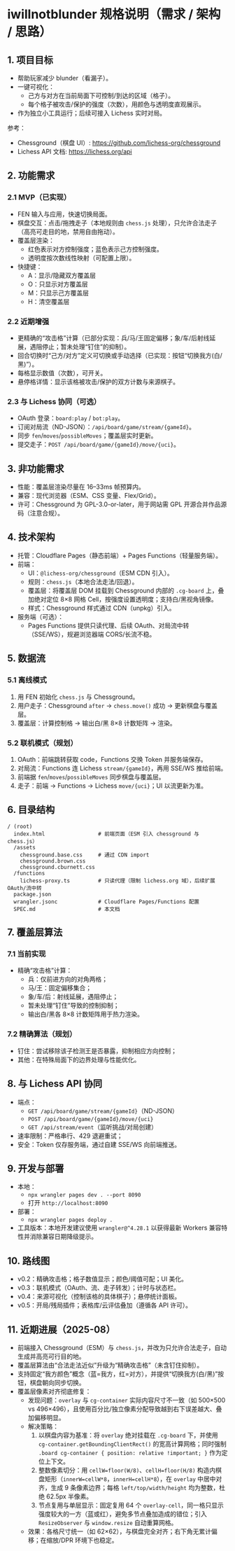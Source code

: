 # iwillnotblunder 规格说明（需求 / 架构 / 思路）

## 1. 项目目标
- 帮助玩家减少 blunder（看漏子）。
- 一键可视化：
  - 己方与对方在当前局面下可控制/到达的区域（格子）。
  - 每个格子被攻击/保护的强度（次数），用颜色与透明度直观展示。
- 作为独立小工具运行；后续可接入 Lichess 实时对局。

参考：
- Chessground（棋盘 UI）: https://github.com/lichess-org/chessground
- Lichess API 文档: https://lichess.org/api

## 2. 功能需求
### 2.1 MVP（已实现）
- FEN 输入与应用，快速切换局面。
- 棋盘交互：点击/拖拽走子（本地规则由 `chess.js` 处理），只允许合法走子（高亮可走目的地，禁用自由拖动）。
- 覆盖层渲染：
  - 红色表示对方控制强度；蓝色表示己方控制强度。
  - 透明度按次数线性映射（可配置上限）。
- 快捷键：
  - A：显示/隐藏双方覆盖层
  - O：只显示对方覆盖层
  - M：只显示己方覆盖层
  - H：清空覆盖层

### 2.2 近期增强
- 更精确的“攻击格”计算（已部分实现：兵/马/王固定偏移；象/车/后射线延展，遇阻停止；暂未处理“钉住”的抑制）。
- 回合切换时“己方/对方”定义可切换或手动选择（已实现：按钮“切换我方(白/黑)”）。
- 每格显示数值（次数），可开关。
- 悬停格详情：显示该格被攻击/保护的双方计数与来源棋子。

### 2.3 与 Lichess 协同（可选）
- OAuth 登录：`board:play` / `bot:play`。
- 订阅对局流（ND-JSON）：`/api/board/game/stream/{gameId}`。
- 同步 `fen`/`moves`/`possibleMoves`；覆盖层实时更新。
- 提交走子：`POST /api/board/game/{gameId}/move/{uci}`。

## 3. 非功能需求
- 性能：覆盖层渲染尽量在 16–33ms 帧预算内。
- 兼容：现代浏览器（ESM、CSS 变量、Flex/Grid）。
- 许可：Chessground 为 GPL-3.0-or-later，用于网站需 GPL 开源合并作品源码（注意合规）。

## 4. 技术架构
- 托管：Cloudflare Pages（静态前端）+ Pages Functions（轻量服务端）。
- 前端：
  - UI：`@lichess-org/chessground`（ESM CDN 引入）。
  - 规则：`chess.js`（本地合法走法/回退）。
  - 覆盖层：将覆盖层 DOM 挂载到 Chessground 内部的 `.cg-board` 上，叠加绝对定位 8×8 网格 Cell，按强度设置透明度；支持白/黑视角镜像。
  - 样式：Chessground 样式通过 CDN（unpkg）引入。
- 服务端（可选）：
  - Pages Functions 提供只读代理、后续 OAuth、对局流中转（SSE/WS），规避浏览器端 CORS/长流不稳。

## 5. 数据流
### 5.1 离线模式
1) 用 FEN 初始化 `chess.js` 与 Chessground。
2) 用户走子：Chessground `after` → `chess.move()` 成功 → 更新棋盘与覆盖层。
3) 覆盖层：计算控制格 → 输出白/黑 8×8 计数矩阵 → 渲染。

### 5.2 联机模式（规划）
1) OAuth：前端跳转获取 code，Functions 交换 Token 并服务端保存。
2) 对局流：Functions 连 Lichess `stream/{gameId}`，再用 SSE/WS 推给前端。
3) 前端据 `fen`/`moves`/`possibleMoves` 同步棋盘与覆盖层。
4) 走子：前端 → Functions → Lichess `move/{uci}`；UI 以流更新为准。

## 6. 目录结构
```
/ (root)
  index.html                 # 前端页面（ESM 引入 chessground 与 chess.js）
  /assets
    chessground.base.css     # 通过 CDN import
    chessground.brown.css
    chessground.cburnett.css
  /functions
    lichess-proxy.ts         # 只读代理（限制 lichess.org 域），后续扩展 OAuth/流中转
  package.json
  wrangler.jsonc             # Cloudflare Pages/Functions 配置
  SPEC.md                    # 本文档
```

## 7. 覆盖层算法
### 7.1 当前实现
- 精确“攻击格”计算：
  - 兵：仅前进方向的对角两格；
  - 马/王：固定偏移集合；
  - 象/车/后：射线延展，遇阻停止；
  - 暂未处理“钉住”导致的控制抑制；
  - 输出白/黑各 8×8 计数矩阵用于热力渲染。

### 7.2 精确算法（规划）
- 钉住：尝试移除该子检测王是否暴露，抑制相应方向控制；
- 其他：在特殊局面下的边界处理与性能优化。

## 8. 与 Lichess API 协同
- 端点：
  - `GET /api/board/game/stream/{gameId}`（ND-JSON）
  - `POST /api/board/game/{gameId}/move/{uci}`
  - `GET /api/stream/event`（监听挑战/对局创建）
- 速率限制：严格串行、429 退避重试；
- 安全：Token 仅存服务端，通过自建 SSE/WS 向前端推送。

## 9. 开发与部署
- 本地：
  - `npx wrangler pages dev . --port 8090`
  - 打开 `http://localhost:8090`
- 部署：
  - `npx wrangler pages deploy .`
 - 工具版本：本地开发建议使用 `wrangler@^4.28.1` 以获得最新 Workers 兼容特性并消除兼容日期降级提示。

## 10. 路线图
- v0.2：精确攻击格；格子数值显示；颜色/阈值可配；UI 美化。
- v0.3：联机模式（OAuth、流、走子转发）；计时与状态栏。
- v0.4：来源可视化（控制该格的具体棋子）；悬停统计面板。
- v0.5：开局/残局插件；表格库/云评估叠加（遵循各 API 许可）。

## 11. 近期进展（2025-08）
- 前端接入 Chessground（ESM）与 `chess.js`，并改为只允许合法走子，自动生成并高亮可行目的地。
- 覆盖层算法由“合法走法近似”升级为“精确攻击格”（未含钉住抑制）。
- 支持固定“我方颜色”概念（蓝=我方，红=对方），并提供“切换我方(白/黑)”按钮，棋盘朝向同步切换。
- 覆盖层像素对齐彻底修复：
  - 发现问题：`overlay` 与 `cg-container` 实际内容尺寸不一致（如 500×500 vs 496×496），且使用百分比/独立像素分配导致越到右下误差越大、叠加偏移明显。
  - 解决策略：
    1) 以棋盘内容为基准：将 `overlay` 绝对挂载在 `.cg-board` 下，并使用 `cg-container.getBoundingClientRect()` 的宽高计算网格；同时强制 `.board cg-container { position: relative !important; }` 作为定位上下文。
    2) 整数像素切分：用 `cellW=floor(W/8)`、`cellH=floor(H/8)` 构造内棋盘矩形（`innerW=cellW*8`，`innerH=cellH*8`），在 `overlay` 中居中对齐，生成 9 条像素边界；每格 `left/top/width/height` 均为整数，杜绝 62.5px 半像素。
    3) 节点复用与单层显示：固定复用 64 个 `overlay-cell`，同一格只显示强度较大的一方（蓝或红），避免多节点叠加造成的错位；引入 `ResizeObserver` 与 `window.resize` 自动重算网格。
  - 效果：各格尺寸统一（如 62×62），与棋盘完全对齐；右下角无累计偏移；在缩放/DPR 环境下也稳定。
